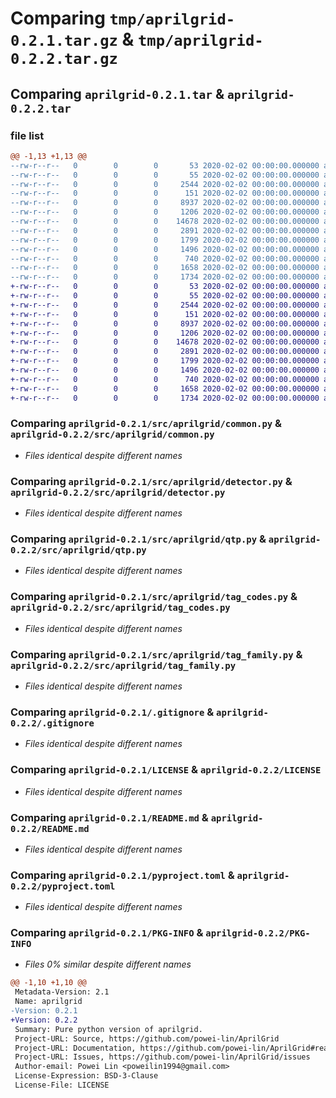 # Comparing `tmp/aprilgrid-0.2.1.tar.gz` & `tmp/aprilgrid-0.2.2.tar.gz`

## Comparing `aprilgrid-0.2.1.tar` & `aprilgrid-0.2.2.tar`

### file list

```diff
@@ -1,13 +1,13 @@
--rw-r--r--   0        0        0       53 2020-02-02 00:00:00.000000 aprilgrid-0.2.1/src/aprilgrid/__about__.py
--rw-r--r--   0        0        0       55 2020-02-02 00:00:00.000000 aprilgrid-0.2.1/src/aprilgrid/__init__.py
--rw-r--r--   0        0        0     2544 2020-02-02 00:00:00.000000 aprilgrid-0.2.1/src/aprilgrid/common.py
--rw-r--r--   0        0        0      151 2020-02-02 00:00:00.000000 aprilgrid-0.2.1/src/aprilgrid/detection.py
--rw-r--r--   0        0        0     8937 2020-02-02 00:00:00.000000 aprilgrid-0.2.1/src/aprilgrid/detector.py
--rw-r--r--   0        0        0     1206 2020-02-02 00:00:00.000000 aprilgrid-0.2.1/src/aprilgrid/qtp.py
--rw-r--r--   0        0        0    14678 2020-02-02 00:00:00.000000 aprilgrid-0.2.1/src/aprilgrid/tag_codes.py
--rw-r--r--   0        0        0     2891 2020-02-02 00:00:00.000000 aprilgrid-0.2.1/src/aprilgrid/tag_family.py
--rw-r--r--   0        0        0     1799 2020-02-02 00:00:00.000000 aprilgrid-0.2.1/.gitignore
--rw-r--r--   0        0        0     1496 2020-02-02 00:00:00.000000 aprilgrid-0.2.1/LICENSE
--rw-r--r--   0        0        0      740 2020-02-02 00:00:00.000000 aprilgrid-0.2.1/README.md
--rw-r--r--   0        0        0     1658 2020-02-02 00:00:00.000000 aprilgrid-0.2.1/pyproject.toml
--rw-r--r--   0        0        0     1734 2020-02-02 00:00:00.000000 aprilgrid-0.2.1/PKG-INFO
+-rw-r--r--   0        0        0       53 2020-02-02 00:00:00.000000 aprilgrid-0.2.2/src/aprilgrid/__about__.py
+-rw-r--r--   0        0        0       55 2020-02-02 00:00:00.000000 aprilgrid-0.2.2/src/aprilgrid/__init__.py
+-rw-r--r--   0        0        0     2544 2020-02-02 00:00:00.000000 aprilgrid-0.2.2/src/aprilgrid/common.py
+-rw-r--r--   0        0        0      151 2020-02-02 00:00:00.000000 aprilgrid-0.2.2/src/aprilgrid/detection.py
+-rw-r--r--   0        0        0     8937 2020-02-02 00:00:00.000000 aprilgrid-0.2.2/src/aprilgrid/detector.py
+-rw-r--r--   0        0        0     1206 2020-02-02 00:00:00.000000 aprilgrid-0.2.2/src/aprilgrid/qtp.py
+-rw-r--r--   0        0        0    14678 2020-02-02 00:00:00.000000 aprilgrid-0.2.2/src/aprilgrid/tag_codes.py
+-rw-r--r--   0        0        0     2891 2020-02-02 00:00:00.000000 aprilgrid-0.2.2/src/aprilgrid/tag_family.py
+-rw-r--r--   0        0        0     1799 2020-02-02 00:00:00.000000 aprilgrid-0.2.2/.gitignore
+-rw-r--r--   0        0        0     1496 2020-02-02 00:00:00.000000 aprilgrid-0.2.2/LICENSE
+-rw-r--r--   0        0        0      740 2020-02-02 00:00:00.000000 aprilgrid-0.2.2/README.md
+-rw-r--r--   0        0        0     1658 2020-02-02 00:00:00.000000 aprilgrid-0.2.2/pyproject.toml
+-rw-r--r--   0        0        0     1734 2020-02-02 00:00:00.000000 aprilgrid-0.2.2/PKG-INFO
```

### Comparing `aprilgrid-0.2.1/src/aprilgrid/common.py` & `aprilgrid-0.2.2/src/aprilgrid/common.py`

 * *Files identical despite different names*

### Comparing `aprilgrid-0.2.1/src/aprilgrid/detector.py` & `aprilgrid-0.2.2/src/aprilgrid/detector.py`

 * *Files identical despite different names*

### Comparing `aprilgrid-0.2.1/src/aprilgrid/qtp.py` & `aprilgrid-0.2.2/src/aprilgrid/qtp.py`

 * *Files identical despite different names*

### Comparing `aprilgrid-0.2.1/src/aprilgrid/tag_codes.py` & `aprilgrid-0.2.2/src/aprilgrid/tag_codes.py`

 * *Files identical despite different names*

### Comparing `aprilgrid-0.2.1/src/aprilgrid/tag_family.py` & `aprilgrid-0.2.2/src/aprilgrid/tag_family.py`

 * *Files identical despite different names*

### Comparing `aprilgrid-0.2.1/.gitignore` & `aprilgrid-0.2.2/.gitignore`

 * *Files identical despite different names*

### Comparing `aprilgrid-0.2.1/LICENSE` & `aprilgrid-0.2.2/LICENSE`

 * *Files identical despite different names*

### Comparing `aprilgrid-0.2.1/README.md` & `aprilgrid-0.2.2/README.md`

 * *Files identical despite different names*

### Comparing `aprilgrid-0.2.1/pyproject.toml` & `aprilgrid-0.2.2/pyproject.toml`

 * *Files identical despite different names*

### Comparing `aprilgrid-0.2.1/PKG-INFO` & `aprilgrid-0.2.2/PKG-INFO`

 * *Files 0% similar despite different names*

```diff
@@ -1,10 +1,10 @@
 Metadata-Version: 2.1
 Name: aprilgrid
-Version: 0.2.1
+Version: 0.2.2
 Summary: Pure python version of aprilgrid.
 Project-URL: Source, https://github.com/powei-lin/AprilGrid
 Project-URL: Documentation, https://github.com/powei-lin/AprilGrid#readme
 Project-URL: Issues, https://github.com/powei-lin/AprilGrid/issues
 Author-email: Powei Lin <poweilin1994@gmail.com>
 License-Expression: BSD-3-Clause
 License-File: LICENSE
```

